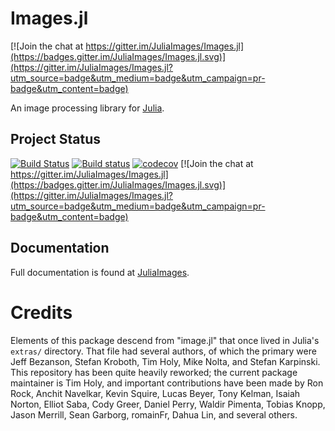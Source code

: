 # Images.jl

[![Join the chat at https://gitter.im/JuliaImages/Images.jl](https://badges.gitter.im/JuliaImages/Images.jl.svg)](https://gitter.im/JuliaImages/Images.jl?utm_source=badge&utm_medium=badge&utm_campaign=pr-badge&utm_content=badge)

An image processing library for [Julia](http://julialang.org/).

## Project Status

[![Build Status](https://travis-ci.org/JuliaImages/Images.jl.svg?branch=master)](https://travis-ci.org/JuliaImages/Images.jl)
[![Build status](https://ci.appveyor.com/api/projects/status/github/JuliaImages/Images.jl?svg=true&branch=master)](https://ci.appveyor.com/project/timholy/images-jl/branch/master)
[![codecov](https://codecov.io/gh/JuliaImages/Images.jl/branch/master/graph/badge.svg)](https://codecov.io/gh/JuliaImages/Images.jl)
[![Join the chat at https://gitter.im/JuliaImages/Images.jl](https://badges.gitter.im/JuliaImages/Images.jl.svg)](https://gitter.im/JuliaImages/Images.jl?utm_source=badge&utm_medium=badge&utm_campaign=pr-badge&utm_content=badge)


## Documentation

Full documentation is found at [JuliaImages](http://juliaimages.github.io/latest/).

# Credits

Elements of this package descend from "image.jl"
that once lived in Julia's `extras/` directory.
That file had several authors, of which the primary were
Jeff Bezanson, Stefan Kroboth, Tim Holy, Mike Nolta, and Stefan Karpinski.
This repository has been quite heavily reworked;
the current package maintainer is Tim Holy, and
important contributions have been made by Ron Rock, Anchit Navelkar,
Kevin Squire, Lucas Beyer, Tony Kelman, Isaiah Norton, Elliot Saba,
Cody Greer, Daniel Perry, Waldir Pimenta, Tobias Knopp,
Jason Merrill, Sean Garborg, romainFr, Dahua Lin, and several others.
